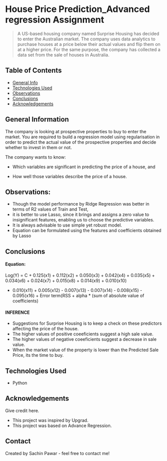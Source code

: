 # House Price Prediction_Advanced regression Assignment 
> A US-based housing company named Surprise Housing has decided to enter the Australian market. The company uses data analytics to purchase houses at a price below their actual values and flip them on at a higher price. For the same purpose, the company has collected a data set from the sale of houses in Australia.


## Table of Contents
* [General Info](#general-information)
* [Technologies Used](#technologies-used)
* [Observations](#observations)
* [Conclusions](#conclusions)
* [Acknowledgements](#acknowledgements)

<!-- You can include any other section that is pertinent to your problem -->

## General Information
The company is looking at prospective properties to buy to enter the market. You are required to build a regression model using regularisation in order to predict the actual value of the prospective properties and decide whether to invest in them or not.

The company wants to know:

 * Which variables are significant in predicting the price of a house, and

 * How well those variables describe the price of a house.

<!-- You don't have to answer all the questions - just the ones relevant to your project. -->

## Observations:
* Though the model performance by Ridge Regression was better in terms of R2 values of Train and Test,
* it is better to use Lasso, since it brings and assigns a zero value to insignificant features, enabling us to choose the predictive variables.
* It is always advisable to use simple yet robust model.
* Equation can be formulated using the features and coefficients obtained by Lasso

## Conclusions
#### Equation:
Log(Y) = C + 0.125(x1) + 0.112(x2) + 0.050(x3) + 0.042(x4) + 0.035(x5) + 0.034(x6) + 0.024(x7) + 0.015(x8) + 0.014(x9) + 0.010(x10)
+ 0.010(x11) + 0.005(x12) - 0.007(x13) - 0.007(x14) - 0.008(x15) - 0.095(x16) + Error term(RSS + alpha * (sum of absolute value of coefficients)
#### INFERENCE
* Suggestions for Surprise Housing is to keep a check on these predictors affecting the price of the house.
* The higher values of positive coeeficients suggest a high sale value.
* The higher values of negative coeeficients suggest a decrease in sale value.
* When the market value of the property is lower than the Predicted Sale Price, its the time to buy.

<!-- You don't have to answer all the questions - just the ones relevant to your project. -->


## Technologies Used
- Python

<!-- As the libraries versions keep on changing, it is recommended to mention the version of library used in this project -->

## Acknowledgements
Give credit here.
- This project was inspired by Upgrad.
- This project was based on Advance Regression.


## Contact
Created by Sachin Pawar - feel free to contact me!


<!-- Optional -->
<!-- ## License -->
<!-- This project is open source and available under the [... License](). -->

<!-- You don't have to include all sections - just the one's relevant to your project -->
